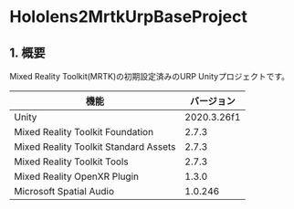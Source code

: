 # Hololens2MrtkUrpBaseProject
## 1. 概要
Mixed Reality Toolkit(MRTK)の初期設定済みのURP Unityプロジェクトです。

|  機能  |  バージョン  |
| ---- | ---- |
|  Unity  |  2020.3.26f1  |
|  Mixed Reality Toolkit Foundation  |  2.7.3  |
|  Mixed Reality Toolkit Standard Assets  |  2.7.3  |
|  Mixed Reality Toolkit Tools  |  2.7.3  |
|  Mixed Reality OpenXR Plugin  |  1.3.0  |
|  Microsoft Spatial Audio  |  1.0.246  |
